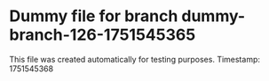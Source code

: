 # Dummy file for branch dummy-branch-126-1751545365

This file was created automatically for testing purposes.
Timestamp: 1751545368